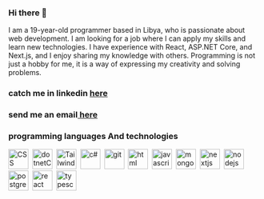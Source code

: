 ### Hi there 👋

I am a 19-year-old programmer based in Libya, who is passionate about web development. I am looking for a job where I can apply my skills and learn new technologies. I have experience with React, ASP.NET Core, and Next.js, and I enjoy sharing my knowledge with others. Programming is not just a hobby for me, it is a way of expressing my creativity and solving problems.

### catch me in linkedin [here](https://www.linkedin.com/in/salih-hasan-370547236/) 
<h3>send me an email<a href="mailto:salihdhaifullah@gmail.com?subject=Contact me"> here </a></h3>

### programming languages And technologies

  <div>   
  <img src="https://github.com/salehWeb/salehWeb/blob/main/CSS3.svg"  title="CSS3" alt="CSS" width="40" height="40"/>&nbsp;
  <img src="https://github.com/salehWeb/salehWeb/blob/main/NET-Core.svg"  title="dotnetCore" alt="dotnetCore" width="40" height="40"/>&nbsp;
  <img src="https://github.com/salehWeb/salehWeb/blob/main/Tailwind-CSS.svg"  title="Tailwind-CSS" alt="Tailwind-CSS" width="40" height="40"/>&nbsp;
  <img src="https://github.com/salehWeb/salehWeb/blob/main/c%23.svg"  title="c#" alt="c#" width="40" height="40"/>&nbsp;
  <img src="https://github.com/salehWeb/salehWeb/blob/main/git.svg"  title="git" alt="git" width="40" height="40"/>&nbsp;
  <img src="https://github.com/salehWeb/salehWeb/blob/main/html5.svg"  title="html" alt="html" width="40" height="40"/>&nbsp;
  <img src="https://github.com/salehWeb/salehWeb/blob/main/javascript.svg"  title="javascript" alt="javascript" width="40" height="40"/>&nbsp;
  <img src="https://github.com/salehWeb/salehWeb/blob/main/mongodb.svg"  title="mongodb" alt="mongodb" width="40" height="40"/>&nbsp;
  <img src="https://github.com/salehWeb/salehWeb/blob/main/nextjs.svg"  title="nextjs" alt="nextjs" width="40" height="40"/>&nbsp;
  <img src="https://github.com/salehWeb/salehWeb/blob/main/nodejs.svg"  title="nodejs" alt="nodejs" width="40" height="40"/>&nbsp;
  <img src="https://github.com/salehWeb/salehWeb/blob/main/postgresql.svg"  title="postgresql" alt="postgresql" width="40" height="40"/>&nbsp;
  <img src="https://github.com/salehWeb/salehWeb/blob/main/react.svg"  title="react" alt="react" width="40" height="40"/>&nbsp;
  <img src="https://github.com/salehWeb/salehWeb/blob/main/typescript.svg"  title="typescript" alt="typescript" width="40" height="40"/>&nbsp;
  </div>
